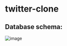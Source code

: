 # twitter-clone

## Database schema: 
![image](https://user-images.githubusercontent.com/46137512/130031311-5372d78d-edb4-404d-9862-997a05419c12.png)
